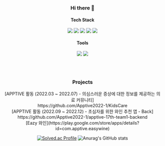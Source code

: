 <div align="center">

### Hi there 👋



  
#### Tech Stack
<p>
  <img src="https://img.shields.io/badge/Python-3776AB?style=for-the-badge&logo=Python&logoColor=white">
  <img src="https://img.shields.io/badge/Java-007396?style=for-the-badge&logo=OpenJDK&logoColor=white">
  <img src="https://img.shields.io/badge/SpringBoot-6DB33F?style=for-the-badge&logo=SpringBoot&logoColor=white">
  <img src="https://img.shields.io/badge/Spring-6DB33F?style=for-the-badge&logo=Spring&logoColor=white">
  <img src="https://img.shields.io/badge/Django-092E20?style=for-the-badge&logo=Django&logoColor=white">
</p>

#### Tools
<p>
  <img src="https://img.shields.io/badge/EC2-FF9900?style=flat-square&logo=amazonec2&logoColor=white"/>
  <img src="https://img.shields.io/badge/Git-F05032.svg?&style=for-the-badge&logo=Git&logoColor=white"/)
</p>
  
<br><br>
### Projects

<p>
[APPTIVE 활동 (2022.03 ~ 2022.07) - 의심스러운 증상에 대한 정보를 제공하는 의료 커뮤니티]<br>      https://github.com/Apptive2022-1/KidsCare<br>
[APPTIVE 활동 (2022.09 ~ 2022.12) - 초심자를 위한 와인 추천 앱 - Back]<br>                      https://github.com/Apptive2022-1/apptive-17th-team1-backend<br>
[Eazy 와인](https://play.google.com/store/apps/details?id=com.apptive.easywine)<br>
</p>

[![Solved.ac Profile](http://mazassumnida.wtf/api/v2/generate_badge?boj=wjdgh721224)](https://solved.ac/wjdgh721224/)
![Anurag's GitHub stats](https://github-readme-stats.vercel.app/api?username=wjdgh224&theme=vue&show_icons=true)

</div>

<!--
**wjdgh224/wjdgh224** is a ✨ _special_ ✨ repository because its `README.md` (this file) appears on your GitHub profile.

Here are some ideas to get you started:

- 🔭 I’m currently working on ...
- 🌱 I’m currently learning ...
- 👯 I’m looking to collaborate on ...
- 🤔 I’m looking for help with ...
- 💬 Ask me about ...
- 📫 How to reach me: ...
- 😄 Pronouns: ...
- ⚡ Fun fact: ...
-->


